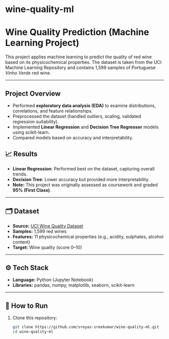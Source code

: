 # wine-quality-ml

#  Wine Quality Prediction (Machine Learning Project)

This project applies machine learning to predict the quality of red wine based on its physicochemical properties. The dataset is taken from the UCI Machine Learning Repository and contains 1,599 samples of Portuguese *Vinho Verde* red wine.

---

##  Project Overview
- Performed **exploratory data analysis (EDA)** to examine distributions, correlations, and feature relationships.  
- Preprocessed the dataset (handled outliers, scaling, validated regression suitability).  
- Implemented **Linear Regression** and **Decision Tree Regressor** models using scikit-learn.  
- Compared models based on accuracy and interpretability.  
  
## 📈 Results
- **Linear Regression**: Performed best on the dataset, capturing overall trends.  
- **Decision Tree**: Lower accuracy but provided more interpretability.  
- **Note:** This project was originally assessed as coursework and graded **95% (First Class)**.  

---

## 🗂️ Dataset
- **Source:** [UCI Wine Quality Dataset](https://archive.ics.uci.edu/ml/datasets/wine+quality)  
- **Samples:** 1,599 red wines  
- **Features:** 11 physicochemical properties (e.g., acidity, sulphates, alcohol content)  
- **Target:** Wine quality (score 0–10)  

---

## ⚙️ Tech Stack
- **Language:** Python (Jupyter Notebook)  
- **Libraries:** pandas, numpy, matplotlib, seaborn, scikit-learn  

---

## 🚀 How to Run
1. Clone this repository:
   ```bash
   git clone https://github.com/sreyas-sreekumar/wine-quality-ml.git
   cd wine-quality-ml
